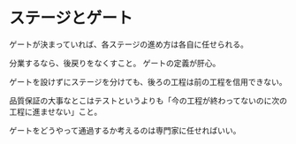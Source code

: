 # ステージとゲート

ゲートが決まっていれば、各ステージの進め方は各自に任せられる。

分業するなら、後戻りをなくすこと。
ゲートの定義が肝心。

ゲートを設けずにステージを分けても、後ろの工程は前の工程を信用できない。

品質保証の大事なとこはテストというよりも「今の工程が終わってないのに次の工程に進ませない」こと。

ゲートをどうやって通過するか考えるのは専門家に任せればいい。
